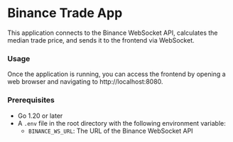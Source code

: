 # Binance Trade App

This application connects to the Binance WebSocket API, calculates the median trade price, and sends it to the frontend via WebSocket.

### Usage
Once the application is running, you can access the frontend by opening a web browser and navigating to http://localhost:8080.


### Prerequisites

- Go 1.20 or later
- A `.env` file in the root directory with the following environment variable:
  - `BINANCE_WS_URL`: The URL of the Binance WebSocket API

